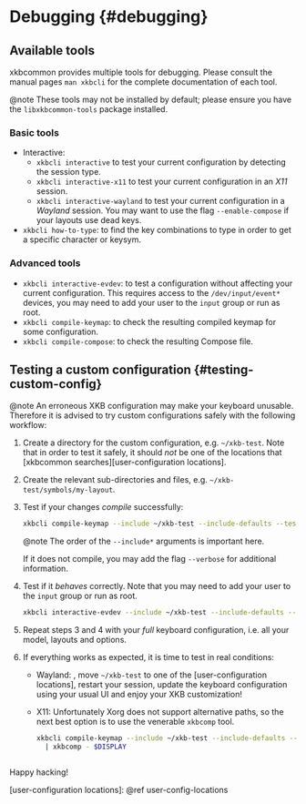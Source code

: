 # Debugging {#debugging}

## Available tools

xkbcommon provides multiple tools for debugging. Please consult the manual pages
`man xkbcli` for the complete documentation of each tool.

@note These tools may not be installed by default; please ensure you have the
`libxkbcommon-tools` package installed.

### Basic tools

- Interactive:
  - `xkbcli interactive` to test your current configuration by detecting the
    session type.
  - `xkbcli interactive-x11` to test your current configuration in an *X11* session.
  - `xkbcli interactive-wayland` to test your current configuration in a *Wayland*
    session.
  You may want to use the flag `--enable-compose` if your layouts use dead keys.
- `xkbcli how-to-type`: to find the key combinations to type in order to get a
  specific character or keysym.

### Advanced tools

- `xkbcli interactive-evdev`: to test a configuration without affecting your
  current configuration. This requires access to the `/dev/input/event*` devices,
  you may need to add your user to the `input` group or run as root.
- `xkbcli compile-keymap`: to check the resulting compiled keymap for some
  configuration.
- `xkbcli compile-compose`: to check the resulting Compose file.

## Testing a custom configuration {#testing-custom-config}

@note An erroneous XKB configuration may make your keyboard unusable. Therefore
it is advised to try custom configurations safely with the following workflow:

1. Create a directory for the custom configuration, e.g. `~/xkb-test`. Note that
   in order to test it safely, it should *not* be one of the locations that
   [xkbcommon searches][user-configuration locations].
2. Create the relevant sub-directories and files, e.g. `~/xkb-test/symbols/my-layout`.
3. Test if your changes *compile* successfully:

   ```bash
   xkbcli compile-keymap --include ~/xkb-test --include-defaults --test --layout my-layout
   ```

   @note The order of the `--include*` arguments is important here.

   If it does not compile, you may add the flag `--verbose` for additional information.
4. Test if it *behaves* correctly. Note that you may need to add your user to the
   `input` group or run as root.

   ```bash
   xkbcli interactive-evdev --include ~/xkb-test --include-defaults --enable-compose --layout my-layout
   ```
5. Repeat steps 3 and 4 with your *full* keyboard configuration, i.e. all your
   model, layouts and options.
6. If everything works as expected, it is time to test in real conditions:
   - Wayland: , move `~/xkb-test` to one of the [user-configuration locations],
     restart your session, update the keyboard configuration using your usual UI
     and enjoy your XKB customization!
   - X11: Unfortunately Xorg does not support alternative paths, so the next best
     option is to use the venerable `xkbcomp` tool.

     ```bash
     xkbcli compile-keymap --include ~/xkb-test --include-defaults --layout my-layout \
       | xkbcomp - $DISPLAY
    ```

Happy hacking!

[user-configuration locations]: @ref user-config-locations
